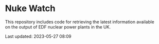 # Nuke Watch

This repository includes code for retrieving the latest information available on the output of EDF nuclear power plants in the UK.

Last updated: 2023-05-27 08:09